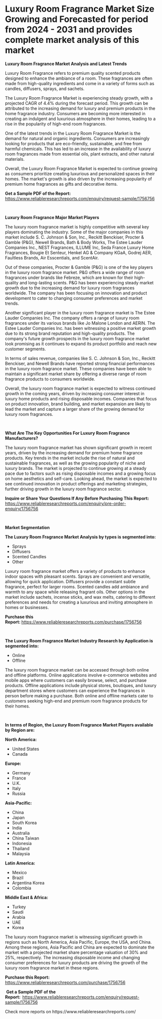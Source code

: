 <p><h1>Luxury Room Fragrance Market Size Growing and Forecasted for period from 2024 - 2031 and provides complete market analysis of this market</h1></p><p><strong>Luxury Room Fragrance Market Analysis and Latest Trends</strong></p>
<p><p>Luxury Room Fragrance refers to premium quality scented products designed to enhance the ambiance of a room. These fragrances are often made from high-quality ingredients and come in a variety of forms such as candles, diffusers, sprays, and sachets.</p><p>The Luxury Room Fragrance Market is experiencing steady growth, with a projected CAGR of 4.4% during the forecast period. This growth can be attributed to the increasing demand for luxury and premium products in the home fragrance industry. Consumers are becoming more interested in creating an indulgent and luxurious atmosphere in their homes, leading to a rise in the popularity of high-end room fragrances.</p><p>One of the latest trends in the Luxury Room Fragrance Market is the demand for natural and organic ingredients. Consumers are increasingly looking for products that are eco-friendly, sustainable, and free from harmful chemicals. This has led to an increase in the availability of luxury room fragrances made from essential oils, plant extracts, and other natural materials.</p><p>Overall, the Luxury Room Fragrance Market is expected to continue growing as consumers prioritize creating luxurious and personalized spaces in their homes. The market's growth is also driven by the increasing popularity of premium home fragrances as gifts and decorative items.</p></p>
<p><strong>Get a Sample PDF of the Report:&nbsp;</strong> <a href="https://www.reliableresearchreports.com/enquiry/request-sample/1756756">https://www.reliableresearchreports.com/enquiry/request-sample/1756756</a></p>
<p>&nbsp;</p>
<p><strong>Luxury Room Fragrance Major Market Players</strong></p>
<p><p>The luxury room fragrance market is highly competitive with several key players dominating the industry. Some of the major companies in this market include S. C. Johnson & Son, Inc., Reckitt Benckiser, Procter & Gamble (P&G), Newell Brands, Bath & Body Works, The Estee Lauder Companies Inc., NEST Fragrances, ILLUME Inc, Seda France Luxury Home Fragrances, Bougie Et Senteur, Henkel AG & Company KGaA, Godrej AER, Faultless Brands, Air Esscentials, and ScentAir.</p><p>Out of these companies, Procter & Gamble (P&G) is one of the key players in the luxury room fragrance market. P&G offers a wide range of room fragrances under brands like Febreze, which are known for their high-quality and long-lasting scents. P&G has been experiencing steady market growth due to the increasing demand for luxury room fragrances worldwide. The company has been focusing on innovation and product development to cater to changing consumer preferences and market trends.</p><p>Another significant player in the luxury room fragrance market is The Estee Lauder Companies Inc. The company offers a range of luxury room fragrances under its various brands like Jo Malone London and AERIN. The Estee Lauder Companies Inc. has been witnessing a positive market growth due to its strong brand reputation and high-quality products. The company's future growth prospects in the luxury room fragrance market look promising as it continues to expand its product portfolio and reach new customer segments.</p><p>In terms of sales revenue, companies like S. C. Johnson & Son, Inc., Reckitt Benckiser, and Newell Brands have reported strong financial performances in the luxury room fragrance market. These companies have been able to maintain a significant market share by offering a diverse range of room fragrance products to consumers worldwide.</p><p>Overall, the luxury room fragrance market is expected to witness continued growth in the coming years, driven by increasing consumer interest in luxury home products and rising disposable incomes. Companies that focus on product innovation, brand building, and market expansion are likely to lead the market and capture a larger share of the growing demand for luxury room fragrances.</p></p>
<p>&nbsp;</p>
<p><strong>What Are The Key Opportunities For Luxury Room Fragrance Manufacturers?</strong></p>
<p><p>The luxury room fragrance market has shown significant growth in recent years, driven by the increasing demand for premium home fragrance products. Key trends in the market include the rise of natural and sustainable fragrances, as well as the growing popularity of niche and luxury brands. The market is projected to continue growing at a steady pace due to factors such as rising disposable incomes and a growing focus on home aesthetics and self-care. Looking ahead, the market is expected to see continued innovation in product offerings and marketing strategies, further driving growth in the luxury room fragrance sector.</p></p>
<p><strong>Inquire or Share Your Questions If Any Before Purchasing This Report:</strong> <a href="https://www.reliableresearchreports.com/enquiry/pre-order-enquiry/1756756">https://www.reliableresearchreports.com/enquiry/pre-order-enquiry/1756756</a></p>
<p>&nbsp;</p>
<p><strong>Market Segmentation</strong></p>
<p><strong>The Luxury Room Fragrance Market Analysis by types is segmented into:</strong></p>
<p><ul><li>Sprays</li><li>Diffusers</li><li>Scented Candles</li><li>Other</li></ul></p>
<p><p>Luxury room fragrance market offers a variety of products to enhance indoor spaces with pleasant scents. Sprays are convenient and versatile, allowing for quick application. Diffusers provide a constant subtle fragrance, perfect for larger rooms. Scented candles add ambiance and warmth to any space while releasing fragrant oils. Other options in the market include sachets, incense sticks, and wax melts, catering to different preferences and needs for creating a luxurious and inviting atmosphere in homes or businesses.</p></p>
<p><strong>Purchase this Report:&nbsp;</strong><a href="https://www.reliableresearchreports.com/purchase/1756756">https://www.reliableresearchreports.com/purchase/1756756</a></p>
<p>&nbsp;</p>
<p><strong>The Luxury Room Fragrance Market Industry Research by Application is segmented into:</strong></p>
<p><ul><li>Online</li><li>Offline</li></ul></p>
<p><p>The luxury room fragrance market can be accessed through both online and offline platforms. Online applications involve e-commerce websites and mobile apps where customers can easily browse, select, and purchase products. Offline applications include physical stores, boutiques, and luxury department stores where customers can experience the fragrances in person before making a purchase. Both online and offline markets cater to customers seeking high-end and premium room fragrance products for their homes.</p></p>
<p>&nbsp;</p>
<p><strong>In terms of Region, the Luxury Room Fragrance Market Players available by Region are:</strong></p>
<p>
    <p> <strong> North America: </strong>
        <ul>
            <li>United States</li>
            <li>Canada</li>
        </ul>
        </p> 
    <p> <strong> Europe: </strong>
        <ul>
            <li>Germany</li>
            <li>France</li>
            <li>U.K.</li>
            <li>Italy</li>
            <li>Russia</li>
        </ul>
        </p> 
    <p> <strong> Asia-Pacific: </strong>
        <ul>
            <li>China</li>
            <li>Japan</li>
            <li>South Korea</li>
            <li>India</li>
            <li>Australia</li>
            <li>China Taiwan</li>
            <li>Indonesia</li>
            <li>Thailand</li>
            <li>Malaysia</li>
        </ul>
        </p> 
    <p> <strong> Latin America: </strong>
        <ul>
            <li>Mexico</li>
            <li>Brazil</li>
            <li>Argentina Korea</li>
            <li>Colombia</li>
        </ul>
        </p> 
    <p> <strong> Middle East & Africa: </strong>
        <ul>
            <li>Turkey</li>
            <li>Saudi</li>
            <li>Arabia</li>
            <li>UAE</li>
            <li>Korea</li>
        </ul>
    </p>
    </p>
<p><p>The luxury room fragrance market is witnessing significant growth in regions such as North America, Asia Pacific, Europe, the USA, and China. Among these regions, Asia Pacific and China are expected to dominate the market with a projected market share percentage valuation of 30% and 25%, respectively. The increasing disposable income and changing consumer preferences for luxury products are driving the growth of the luxury room fragrance market in these regions.</p></p>
<p><strong>Purchase this Report: </strong><a href="https://www.reliableresearchreports.com/purchase/1756756">https://www.reliableresearchreports.com/purchase/1756756</a></p>
<p>&nbsp;<strong>Get a Sample PDF of the Report:&nbsp;&nbsp;</strong><a href="https://www.reliableresearchreports.com/enquiry/request-sample/1756756">https://www.reliableresearchreports.com/enquiry/request-sample/1756756</a></p>
<p><strong></strong></p>
<p>Check more reports on https://www.reliableresearchreports.com/</p>